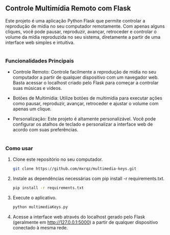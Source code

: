 ## Controle Multimídia Remoto com Flask
Este projeto é uma aplicação Python Flask que permite controlar a reprodução de mídia no seu computador remotamente. Com apenas alguns cliques, você pode pausar, reproduzir, avançar, retroceder e controlar o volume da mídia reproduzida no seu sistema, diretamente a partir de uma interface web simples e intuitiva.

#

### Funcionalidades Principais
- Controle Remoto: Controle facilmente a reprodução de mídia no seu computador a partir de qualquer dispositivo com um navegador web. Basta acessar o localhost criado pelo Flask para começar a controlar suas músicas e vídeos.

- Botões de Multimídia: Utilize botões de multimídia para executar ações como pausar, reproduzir, avançar, retroceder e ajustar o volume com apenas um clique.

- Personalização: Este projeto é altamente personalizável. Você pode configurar os atalhos de teclado e personalizar a interface web de acordo com suas preferências.

#

### Como usar

1. Clone este repositório no seu computador.

    ```bash
    git clone https://github.com/mxrqz/multimedia-keys.git
    ```

2. Instale as dependências necessárias com pip install -r requirements.txt.

    ``` bash
    pip install -r requirements.txt
    ```

3. Execute o aplicativo.

    ``` bash
    python multimediaKeys.py
    ```
    
4. Acesse a interface web através do localhost gerado pelo Flask (geralmente em http://127.0.0.1:5000) a partir de qualquer dispositivo conectado à mesma rede.
